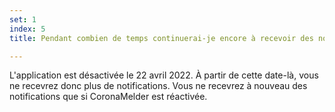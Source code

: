 ```yaml
---
set: 1
index: 5
title: Pendant combien de temps continuerai-je encore à recevoir des notifications de CornaMelder ?

---
```

L'application est désactivée le 22 avril 2022. À partir de cette date-là, vous ne recevrez donc plus de notifications. Vous ne recevrez à nouveau des notifications que si CoronaMelder est réactivée.
